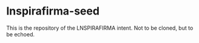 # lnspirafirma-seed
This is the repository of the LNSPIRAFIRMA intent. Not to be cloned, but to be echoed.
